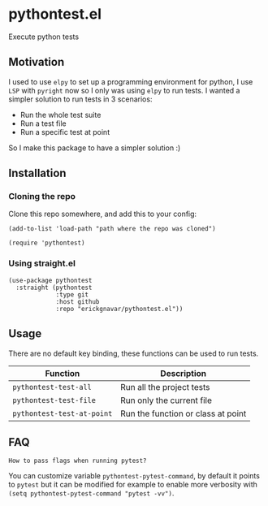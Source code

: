 # pythontest.el

Execute python tests

## Motivation

I used to use `elpy` to set up a programming environment for python, I use `LSP` with `pyright` now so I only was using
`elpy` to run tests. I wanted a simpler solution to run tests in 3 scenarios:

- Run the whole test suite
- Run a test file
- Run a specific test at point

So I make this package to have a simpler solution :)

## Installation

### Cloning the repo

Clone this repo somewhere, and add this to your config:

```elisp
(add-to-list 'load-path "path where the repo was cloned")

(require 'pythontest)
```

### Using straight.el

```emacs-lisp
(use-package pythontest
  :straight (pythontest
             :type git
             :host github
             :repo "erickgnavar/pythontest.el"))
```

## Usage

There are no default key binding, these functions can be used to run tests.

| Function                   | Description                        |
|----------------------------|------------------------------------|
| `pythontest-test-all`      | Run all the project tests          |
| `pythontest-test-file`     | Run only the current file          |
| `pythontest-test-at-point` | Run the function or class at point |

## FAQ

`How to pass flags when running pytest?`

You can customize variable `pythontest-pytest-command`, by default it points to `pytest` but it can be modified for
example to enable more verbosity with `(setq pythontest-pytest-command "pytest -vv")`.
